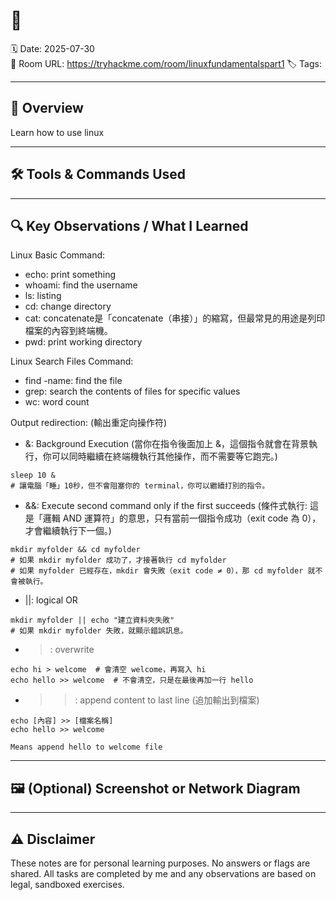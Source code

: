 # 🧠 
🗓️ Date: 2025-07-30  
🔗 Room URL: https://tryhackme.com/room/linuxfundamentalspart1
🏷️ Tags: 

---

## 🧭 Overview
Learn how to use linux

---

## 🛠 Tools & Commands Used



---

## 🔍 Key Observations / What I Learned
Linux Basic Command:
- echo: print something
- whoami: find the username
- ls: listing
- cd: change directory
- cat: concatenate是「concatenate（串接）」的縮寫，但最常見的用途是列印檔案的內容到終端機。
- pwd: print working directory

Linux Search Files Command:
- find -name: find the file
- grep: search the contents of files for specific values
- wc: word count

Output redirection: (輸出重定向操作符)
- &: Background Execution (當你在指令後面加上 &，這個指令就會在背景執行，你可以同時繼續在終端機執行其他操作，而不需要等它跑完。)
```
sleep 10 &
# 讓電腦「睡」10秒，但不會阻塞你的 terminal，你可以繼續打別的指令。
```

- &&: Execute second command only if the first succeeds (條件式執行: 這是「邏輯 AND 運算符」的意思，只有當前一個指令成功（exit code 為 0），才會繼續執行下一個。)
```
mkdir myfolder && cd myfolder
# 如果 mkdir myfolder 成功了，才接著執行 cd myfolder
# 如果 myfolder 已經存在，mkdir 會失敗（exit code ≠ 0），那 cd myfolder 就不會被執行。
```

- ||: logical OR
```
mkdir myfolder || echo "建立資料夾失敗"
# 如果 mkdir myfolder 失敗，就顯示錯誤訊息。

```

- >: overwrite
```
echo hi > welcome  # 會清空 welcome，再寫入 hi
echo hello >> welcome  # 不會清空，只是在最後再加一行 hello
```

- >>: append content to last line (追加輸出到檔案)
```
echo [內容] >> [檔案名稱]
echo hello >> welcome

Means append hello to welcome file
```

---

## 🖼️ (Optional) Screenshot or Network Diagram


---

## ⚠ Disclaimer

These notes are for personal learning purposes. No answers or flags are shared. All tasks are completed by me and any observations are based on legal, sandboxed exercises.

